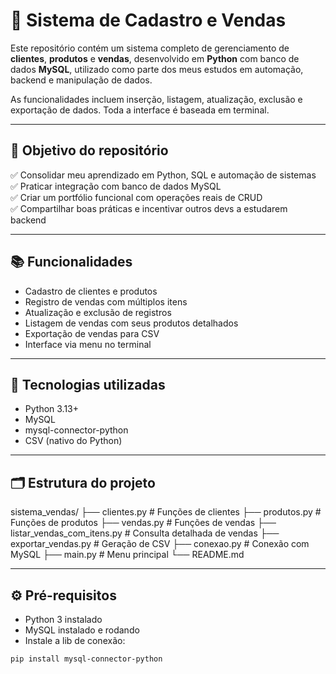 # 🛒 Sistema de Cadastro e Vendas

Este repositório contém um sistema completo de gerenciamento de **clientes**, **produtos** e **vendas**, desenvolvido em **Python** com banco de dados **MySQL**, utilizado como parte dos meus estudos em automação, backend e manipulação de dados.

As funcionalidades incluem inserção, listagem, atualização, exclusão e exportação de dados. Toda a interface é baseada em terminal.

---

## 🎯 Objetivo do repositório

✅ Consolidar meu aprendizado em Python, SQL e automação de sistemas  
✅ Praticar integração com banco de dados MySQL  
✅ Criar um portfólio funcional com operações reais de CRUD  
✅ Compartilhar boas práticas e incentivar outros devs a estudarem backend

---

## 📚 Funcionalidades

- Cadastro de clientes e produtos
- Registro de vendas com múltiplos itens
- Atualização e exclusão de registros
- Listagem de vendas com seus produtos detalhados
- Exportação de vendas para CSV
- Interface via menu no terminal

---

## 🧪 Tecnologias utilizadas

- Python 3.13+
- MySQL
- mysql-connector-python
- CSV (nativo do Python)

---

## 🗂 Estrutura do projeto

sistema_vendas/
├── clientes.py # Funções de clientes
├── produtos.py # Funções de produtos
├── vendas.py # Funções de vendas
├── listar_vendas_com_itens.py # Consulta detalhada de vendas
├── exportar_vendas.py # Geração de CSV
├── conexao.py # Conexão com MySQL
├── main.py # Menu principal
└── README.md


---

## ⚙️ Pré-requisitos

- Python 3 instalado
- MySQL instalado e rodando
- Instale a lib de conexão:

```bash
pip install mysql-connector-python
